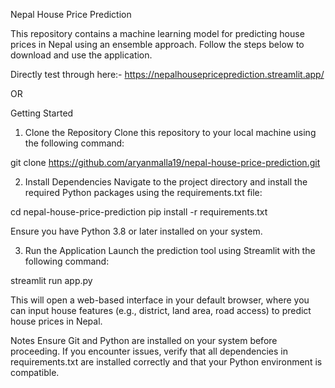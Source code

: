 Nepal House Price Prediction

This repository contains a machine learning model for predicting house prices in Nepal using an ensemble approach. Follow the steps below to download and use the application.

Directly test through here:- https://nepalhousepriceprediction.streamlit.app/

OR

Getting Started

1. Clone the Repository
Clone this repository to your local machine using the following command:

git clone https://github.com/aryanmalla19/nepal-house-price-prediction.git


2. Install Dependencies
Navigate to the project directory and install the required Python packages using the requirements.txt file:

cd nepal-house-price-prediction
pip install -r requirements.txt

Ensure you have Python 3.8 or later installed on your system.

3. Run the Application
Launch the prediction tool using Streamlit with the following command:

streamlit run app.py


This will open a web-based interface in your default browser, where you can input house features (e.g., district, land area, road access) to predict house prices in Nepal.


Notes
Ensure Git and Python are installed on your system before proceeding.
If you encounter issues, verify that all dependencies in requirements.txt are installed correctly and that your Python environment is compatible.
